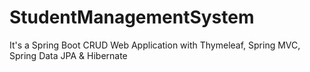 # StudentManagementSystem
It's a Spring Boot CRUD Web Application with Thymeleaf, Spring MVC, Spring Data JPA &amp; Hibernate

